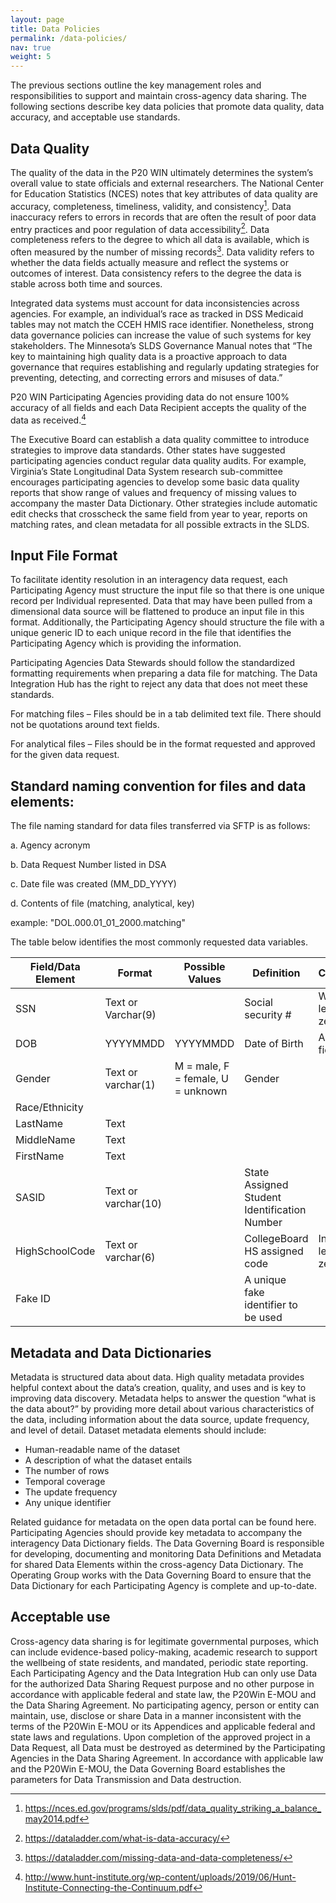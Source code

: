 ```yaml
---
layout: page
title: Data Policies
permalink: /data-policies/
nav: true
weight: 5
---
```


The previous sections outline the key management roles and responsibilities to support and maintain cross-agency data sharing. The following sections describe key data policies that promote data quality, data accuracy, and acceptable use standards.  

## Data Quality
The quality of the data in the P20 WIN ultimately determines the system’s overall value to state officials and external researchers. The National Center for Education Statistics (NCES) notes that key attributes of data quality are accuracy, completeness, timeliness, validity, and consistency[^2]. Data inaccuracy refers to errors in records that are often the result of poor data entry practices and poor regulation of data accessibility[^3]. Data completeness refers to the degree to which all data is available, which is often measured by the number of missing records[^4]. Data validity refers to whether the data fields actually measure and reflect the systems or outcomes of interest. Data consistency refers to the degree the data is stable across both time and sources.

Integrated data systems must account for data inconsistencies across agencies. For example, an individual’s race as tracked in DSS Medicaid tables may not match the CCEH HMIS race identifier. Nonetheless, strong data governance policies can increase the value of such systems for key stakeholders. The Minnesota’s SLDS Governance Manual notes that “The key to maintaining high quality data is a proactive approach to data governance that requires establishing and regularly updating strategies for preventing, detecting, and correcting errors and misuses of data.” 

P20 WIN Participating Agencies providing data do not ensure 100% accuracy of all fields and each Data Recipient accepts the quality of the data as received.[^5]

The Executive Board can establish a data quality committee to introduce strategies to improve data standards. Other states have suggested participating agencies conduct regular data quality audits. For example, Virginia’s State Longitudinal Data System research sub-committee encourages participating agencies to develop some basic data quality reports that show range of values and frequency of missing values to accompany the master Data Dictionary. Other strategies include automatic edit checks that crosscheck the same field from year to year, reports on matching rates, and clean metadata for all possible extracts in the SLDS.

## Input File Format

To facilitate identity resolution in an interagency data request, each Participating Agency must  structure the input file so that there is one unique record per Individual represented. Data that may have been pulled from a dimensional data source will be flattened to produce an input file in this format. Additionally, the Participating Agency should structure the file with a unique generic ID to each unique record in the file that identifies the Participating Agency which is providing the information. 

Participating Agencies Data Stewards should follow the standardized formatting requirements when preparing a data file for matching. The Data Integration Hub has the right to reject any data that does not meet these standards. 

For matching files – Files should be in a tab delimited text file. There should not be quotations around text fields.

For analytical files – Files should be in the format requested and approved for the given data request.

## Standard naming convention for files and data elements:

The file naming standard for data files transferred via SFTP is as follows:  

a. Agency acronym

b. Data Request Number listed in DSA

c. Date file was created (MM_DD_YYYY)

d. Contents of file (matching, analytical, key)

example: "DOL.000.01_01_2000.matching"

The table below identifies the most commonly requested data variables.

| Field/Data Element | Format | Possible Values | Definition | Comment | 
| ----- | ----- | ----- | ----- | ----- |
| SSN | Text or Varchar(9) | | Social security # | With leading zero |
| DOB | YYYYMMDD | YYYYMMDD | Date of Birth | As a text field |
| Gender |  Text or varchar(1) | M = male, F = female, U = unknown | Gender | |
| Race/Ethnicity | | | | |
| LastName | Text | | | |
| MiddleName | Text | | | |
| FirstName | Text | | | |
| SASID | Text or varchar(10) | | State Assigned Student Identification Number | |
| HighSchoolCode | Text or varchar(6) | | CollegeBoard HS assigned code | Include leading zero |
| Fake ID | | | A unique fake identifier to be used | |

## Metadata and Data Dictionaries 

Metadata is structured data about data. High quality metadata provides helpful context about the data’s creation, quality, and uses and is key to improving data discovery. Metadata helps to answer the question “what is the data about?” by providing more detail about various characteristics of the data, including information about the data source, update frequency, and level of detail. Dataset metadata elements should include:

- Human-readable name of the dataset
- A description of what the dataset entails 
- The number of rows 
- Temporal coverage 
- The update frequency  
- Any unique identifier

Related guidance for metadata on the open data portal can be found here. Participating Agencies should provide key metadata to accompany the interagency Data Dictionary fields. The Data Governing Board is responsible for developing, documenting and monitoring Data Definitions and Metadata for shared Data Elements within the cross-agency Data Dictionary. The Operating Group works with the Data Governing Board to ensure that the Data Dictionary for each Participating Agency is complete and up-to-date. 

## Acceptable use

Cross-agency data sharing is for legitimate governmental purposes, which can include evidence-based policy-making, academic research to support the wellbeing of state residents, and mandated, periodic state reporting. Each Participating Agency and the Data Integration Hub can only use Data for the authorized Data Sharing Request purpose and no other purpose in accordance with applicable federal and state law, the P20Win E-MOU and the Data Sharing Agreement. No participating agency, person or entity can maintain, use, disclose or share Data in a manner inconsistent with the terms of the P20Win E-MOU or its Appendices and applicable federal and state laws and regulations. 
Upon completion of the approved project in a Data Request, all Data must be destroyed as determined by the Participating Agencies in the Data Sharing Agreement. In accordance with applicable law and the P20Win E-MOU, the Data Governing Board establishes the parameters for Data Transmission and Data destruction.

[^2]: https://nces.ed.gov/programs/slds/pdf/data_quality_striking_a_balance_may2014.pdf 
[^3]: https://dataladder.com/what-is-data-accuracy/ 
[^4]: https://dataladder.com/missing-data-and-data-completeness/ 
[^5]: http://www.hunt-institute.org/wp-content/uploads/2019/06/Hunt-Institute-Connecting-the-Continuum.pdf
[^6]: https://vlds.virginia.gov/media/1087/vlds_book_of_dg.pdf 

